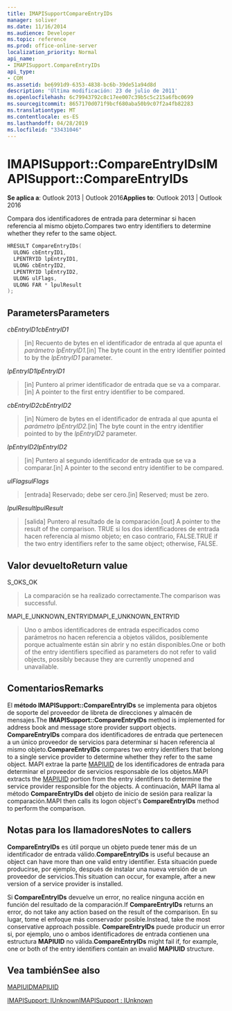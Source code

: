 ```yaml
---
title: IMAPISupportCompareEntryIDs
manager: soliver
ms.date: 11/16/2014
ms.audience: Developer
ms.topic: reference
ms.prod: office-online-server
localization_priority: Normal
api_name:
- IMAPISupport.CompareEntryIDs
api_type:
- COM
ms.assetid: be6991d9-6353-4838-bc6b-39de51a94d8d
description: 'Última modificación: 23 de julio de 2011'
ms.openlocfilehash: 6c79943792c8c17ee007c39b5c5c215a6fbc0699
ms.sourcegitcommit: 8657170d071f9bcf680aba50b9c07f2a4fb82283
ms.translationtype: MT
ms.contentlocale: es-ES
ms.lasthandoff: 04/28/2019
ms.locfileid: "33431046"
---
```

# <a name="imapisupportcompareentryids"></a><span data-ttu-id="4f478-103">IMAPISupport::CompareEntryIDs</span><span class="sxs-lookup"><span data-stu-id="4f478-103">IMAPISupport::CompareEntryIDs</span></span>

  
  
<span data-ttu-id="4f478-104">**Se aplica a**: Outlook 2013 | Outlook 2016</span><span class="sxs-lookup"><span data-stu-id="4f478-104">**Applies to**: Outlook 2013 | Outlook 2016</span></span> 
  
<span data-ttu-id="4f478-105">Compara dos identificadores de entrada para determinar si hacen referencia al mismo objeto.</span><span class="sxs-lookup"><span data-stu-id="4f478-105">Compares two entry identifiers to determine whether they refer to the same object.</span></span> 
  
```cpp
HRESULT CompareEntryIDs(
  ULONG cbEntryID1,
  LPENTRYID lpEntryID1,
  ULONG cbEntryID2,
  LPENTRYID lpEntryID2,
  ULONG ulFlags,
  ULONG FAR * lpulResult
);
```

## <a name="parameters"></a><span data-ttu-id="4f478-106">Parameters</span><span class="sxs-lookup"><span data-stu-id="4f478-106">Parameters</span></span>

 <span data-ttu-id="4f478-107">_cbEntryID1_</span><span class="sxs-lookup"><span data-stu-id="4f478-107">_cbEntryID1_</span></span>
  
> <span data-ttu-id="4f478-108">[in] Recuento de bytes en el identificador de entrada al que apunta el _parámetro lpEntryID1._</span><span class="sxs-lookup"><span data-stu-id="4f478-108">[in] The byte count in the entry identifier pointed to by the  _lpEntryID1_ parameter.</span></span> 
    
 <span data-ttu-id="4f478-109">_lpEntryID1_</span><span class="sxs-lookup"><span data-stu-id="4f478-109">_lpEntryID1_</span></span>
  
> <span data-ttu-id="4f478-110">[in] Puntero al primer identificador de entrada que se va a comparar.</span><span class="sxs-lookup"><span data-stu-id="4f478-110">[in] A pointer to the first entry identifier to be compared.</span></span>
    
 <span data-ttu-id="4f478-111">_cbEntryID2_</span><span class="sxs-lookup"><span data-stu-id="4f478-111">_cbEntryID2_</span></span>
  
> <span data-ttu-id="4f478-112">[in] Número de bytes en el identificador de entrada al que apunta el _parámetro lpEntryID2._</span><span class="sxs-lookup"><span data-stu-id="4f478-112">[in] The byte count in the entry identifier pointed to by the  _lpEntryID2_ parameter.</span></span> 
    
 <span data-ttu-id="4f478-113">_lpEntryID2_</span><span class="sxs-lookup"><span data-stu-id="4f478-113">_lpEntryID2_</span></span>
  
> <span data-ttu-id="4f478-114">[in] Puntero al segundo identificador de entrada que se va a comparar.</span><span class="sxs-lookup"><span data-stu-id="4f478-114">[in] A pointer to the second entry identifier to be compared.</span></span>
    
 <span data-ttu-id="4f478-115">_ulFlags_</span><span class="sxs-lookup"><span data-stu-id="4f478-115">_ulFlags_</span></span>
  
> <span data-ttu-id="4f478-116">[entrada] Reservado; debe ser cero.</span><span class="sxs-lookup"><span data-stu-id="4f478-116">[in] Reserved; must be zero.</span></span>
    
 <span data-ttu-id="4f478-117">_lpulResult_</span><span class="sxs-lookup"><span data-stu-id="4f478-117">_lpulResult_</span></span>
  
> <span data-ttu-id="4f478-118">[salida] Puntero al resultado de la comparación.</span><span class="sxs-lookup"><span data-stu-id="4f478-118">[out] A pointer to the result of the comparison.</span></span> <span data-ttu-id="4f478-119">TRUE si los dos identificadores de entrada hacen referencia al mismo objeto; en caso contrario, FALSE.</span><span class="sxs-lookup"><span data-stu-id="4f478-119">TRUE if the two entry identifiers refer to the same object; otherwise, FALSE.</span></span>
    
## <a name="return-value"></a><span data-ttu-id="4f478-120">Valor devuelto</span><span class="sxs-lookup"><span data-stu-id="4f478-120">Return value</span></span>

<span data-ttu-id="4f478-121">S_OK</span><span class="sxs-lookup"><span data-stu-id="4f478-121">S_OK</span></span> 
  
> <span data-ttu-id="4f478-122">La comparación se ha realizado correctamente.</span><span class="sxs-lookup"><span data-stu-id="4f478-122">The comparison was successful.</span></span>
    
<span data-ttu-id="4f478-123">MAPI_E_UNKNOWN_ENTRYID</span><span class="sxs-lookup"><span data-stu-id="4f478-123">MAPI_E_UNKNOWN_ENTRYID</span></span> 
  
> <span data-ttu-id="4f478-124">Uno o ambos identificadores de entrada especificados como parámetros no hacen referencia a objetos válidos, posiblemente porque actualmente están sin abrir y no están disponibles.</span><span class="sxs-lookup"><span data-stu-id="4f478-124">One or both of the entry identifiers specified as parameters do not refer to valid objects, possibly because they are currently unopened and unavailable.</span></span>
    
## <a name="remarks"></a><span data-ttu-id="4f478-125">Comentarios</span><span class="sxs-lookup"><span data-stu-id="4f478-125">Remarks</span></span>

<span data-ttu-id="4f478-126">El **método IMAPISupport::CompareEntryIDs** se implementa para objetos de soporte del proveedor de libreta de direcciones y almacén de mensajes.</span><span class="sxs-lookup"><span data-stu-id="4f478-126">The **IMAPISupport::CompareEntryIDs** method is implemented for address book and message store provider support objects.</span></span> <span data-ttu-id="4f478-127">**CompareEntryIDs** compara dos identificadores de entrada que pertenecen a un único proveedor de servicios para determinar si hacen referencia al mismo objeto.</span><span class="sxs-lookup"><span data-stu-id="4f478-127">**CompareEntryIDs** compares two entry identifiers that belong to a single service provider to determine whether they refer to the same object.</span></span> <span data-ttu-id="4f478-128">MAPI extrae la parte [MAPIUID](mapiuid.md) de los identificadores de entrada para determinar el proveedor de servicios responsable de los objetos.</span><span class="sxs-lookup"><span data-stu-id="4f478-128">MAPI extracts the [MAPIUID](mapiuid.md) portion from the entry identifiers to determine the service provider responsible for the objects.</span></span> <span data-ttu-id="4f478-129">A continuación, MAPI llama al método **CompareEntryIDs del** objeto de inicio de sesión para realizar la comparación.</span><span class="sxs-lookup"><span data-stu-id="4f478-129">MAPI then calls its logon object's **CompareEntryIDs** method to perform the comparison.</span></span> 
  
## <a name="notes-to-callers"></a><span data-ttu-id="4f478-130">Notas para los llamadores</span><span class="sxs-lookup"><span data-stu-id="4f478-130">Notes to callers</span></span>

 <span data-ttu-id="4f478-131">**CompareEntryIDs** es útil porque un objeto puede tener más de un identificador de entrada válido.</span><span class="sxs-lookup"><span data-stu-id="4f478-131">**CompareEntryIDs** is useful because an object can have more than one valid entry identifier.</span></span> <span data-ttu-id="4f478-132">Esta situación puede producirse, por ejemplo, después de instalar una nueva versión de un proveedor de servicios.</span><span class="sxs-lookup"><span data-stu-id="4f478-132">This situation can occur, for example, after a new version of a service provider is installed.</span></span> 
  
<span data-ttu-id="4f478-133">Si **CompareEntryIDs** devuelve un error, no realice ninguna acción en función del resultado de la comparación.</span><span class="sxs-lookup"><span data-stu-id="4f478-133">If **CompareEntryIDs** returns an error, do not take any action based on the result of the comparison.</span></span> <span data-ttu-id="4f478-134">En su lugar, tome el enfoque más conservador posible.</span><span class="sxs-lookup"><span data-stu-id="4f478-134">Instead, take the most conservative approach possible.</span></span> <span data-ttu-id="4f478-135">**CompareEntryIDs** puede producir un error si, por ejemplo, uno o ambos identificadores de entrada contienen una estructura **MAPIUID** no válida.</span><span class="sxs-lookup"><span data-stu-id="4f478-135">**CompareEntryIDs** might fail if, for example, one or both of the entry identifiers contain an invalid **MAPIUID** structure.</span></span> 
  
## <a name="see-also"></a><span data-ttu-id="4f478-136">Vea también</span><span class="sxs-lookup"><span data-stu-id="4f478-136">See also</span></span>



[<span data-ttu-id="4f478-137">MAPIUID</span><span class="sxs-lookup"><span data-stu-id="4f478-137">MAPIUID</span></span>](mapiuid.md)
  
[<span data-ttu-id="4f478-138">IMAPISupport: IUnknown</span><span class="sxs-lookup"><span data-stu-id="4f478-138">IMAPISupport : IUnknown</span></span>](imapisupportiunknown.md)

